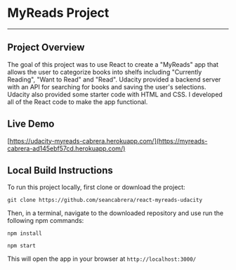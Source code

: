 # MyReads Project
---

## Project Overview

The goal of this project was to use React to create a "MyReads" app that allows the user to categorize books into shelfs including "Currently Reading", "Want to Read" and "Read". Udacity provided a backend server with an API for searching for books and saving the user's selections. Udacity also provided some starter code with HTML and CSS. I developed all of the React code to make the app functional.

## Live Demo
[https://udacity-myreads-cabrera.herokuapp.com/](https://myreads-cabrera-ad145ebf57cd.herokuapp.com/)

## Local Build Instructions

To run this project locally, first clone or download the project:

`git clone https://github.com/seancabrera/react-myreads-udacity`

Then, in a terminal, navigate to the downloaded repository and use run the following npm commands:

`npm install`

`npm start`

This will open the app in your browser at 
`http://localhost:3000/`
